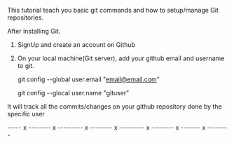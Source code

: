 
This tutorial teach you basic git commands and how to setup/manage Git repositories.

After installing Git.
1. SignUp and create an account on Github
2. On your local machine(Git server), add your github email and username to git.

	git config --global user.email "email@email.com"                       

	git config --glocal user.name  "gituser"                                  

It will track all the commits/changes on your github repository done by the specific user

----- x -------- x --------- x -------- x --------- x -------- x ------- x --------
